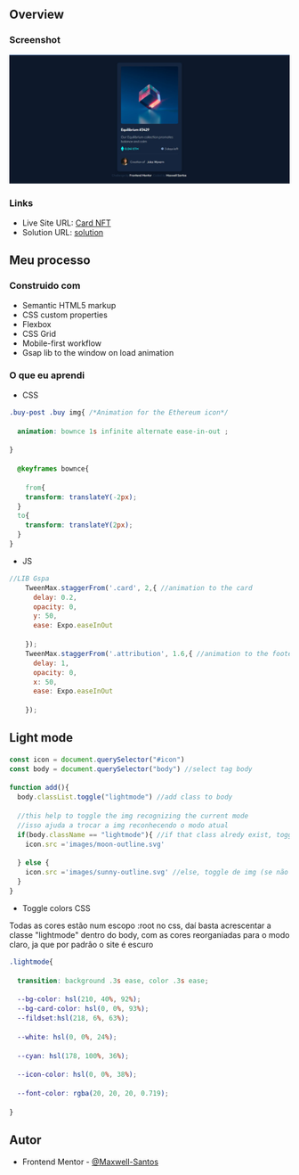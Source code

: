 ## Overview
### Screenshot

![Card NFT](./images/screenshot.jpg)
### Links

- Live Site URL: [Card NFT](https://nft-seven-nu.vercel.app/)
- Solution URL: [solution](https://www.frontendmentor.io/solutions/responsive-card-nft-S1Cs_UOE5)

## Meu processo

### Construido com

- Semantic HTML5 markup
- CSS custom properties
- Flexbox
- CSS Grid
- Mobile-first workflow
- Gsap lib to the window on load animation

### O que eu aprendi
- CSS
```css
.buy-post .buy img{ /*Animation for the Ethereum icon*/

  animation: bownce 1s infinite alternate ease-in-out ;

}

  @keyframes bownce{
    
    from{
    transform: translateY(-2px);
  }
  to{
    transform: translateY(2px);
  } 
}

```
- JS
```js
//LIB Gspa
    TweenMax.staggerFrom('.card', 2,{ //animation to the card
      delay: 0.2, 
      opacity: 0,
      y: 50,
      ease: Expo.easeInOut

    });
    TweenMax.staggerFrom('.attribution', 1.6,{ //animation to the footer
      delay: 1,
      opacity: 0,
      x: 50,
      ease: Expo.easeInOut

    });
```

## Light mode
```js
const icon = document.querySelector("#icon")
const body = document.querySelector("body") //select tag body

function add(){
  body.classList.toggle("lightmode") //add class to body

  //this help to toggle the img recognizing the current mode
  //isso ajuda a trocar a img reconhecendo o modo atual
  if(body.className == "lightmode"){ //if that class alredy exist, toggle the img (se a classe já existir, trocar img)
    icon.src ='images/moon-outline.svg'

  } else {
    icon.src ='images/sunny-outline.svg' //else, toggle de img (se não existir, trocar a img também)
  }
}
```
- Toggle colors CSS
<p>Todas as cores estão num escopo :root no css, daí basta acrescentar a classe "lightmode" dentro do body, com as cores reorganiadas para o modo claro, ja que por padrâo o site é escuro</p>

```css
.lightmode{
  
  transition: background .3s ease, color .3s ease;

  --bg-color: hsl(210, 40%, 92%);
  --bg-card-color: hsl(0, 0%, 93%);
  --fildset:hsl(218, 6%, 63%);

  --white: hsl(0, 0%, 24%);

  --cyan: hsl(178, 100%, 36%);

  --icon-color: hsl(0, 0%, 38%);

  --font-color: rgba(20, 20, 20, 0.719);

}
```
## Autor

- Frontend Mentor - [@Maxwell-Santos](https://www.frontendmentor.io/profile/Maxwell-Santos)
